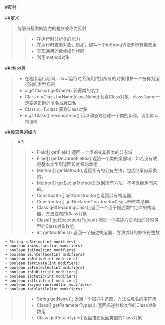 #反射

##定义
> 能够分析类的能力的程序被称为反射
>>+ 在运行时分析类的能力
>>+ 在运行时查看对象，例如，编写一个toString方法供所有类使用
>>+ 实现通用的数组操作代码
>>+ 利用method对象

##class类
>+ 在程序运行期间，Java运行时系统始终为所有的对象维护一个被称为运行时的类型标识
>+ x.getClass().getName() 获得类的名字
>+ Class cl=Class.forName(className) 获得Class对象，className一定要是正确的类名或接口名
>+ Class cl=T.class 获取Class对象
>+ e.getClass().newInsatnce() 可以动态的创建一个类的实例，调用默认构造器

##检查类的结构
> API
>>+ Field[] getField();返回一个类的或其超类的公有域
>>+ Filed[] getDeclaredFields();返回一个类的全部域，如若没有或是基本类型则返回长度零的数组
>>+ Method[] getMethod();返回所有的公有方法，包括继承自超类的。
>>+ Method[] getDeclarMethod();返回所有方法，不包含继承而来的。
>>+ Constructor[] getConstructor();返回公有构造器。
>>+ Constructor[] getDeclaredConstructor();返回所有构造器。
>>+ Class getDeclaringClass();返回一个用于描述类中定义的构造器、方法或域的Class对象
>>+ Class[] getExpectionzTypes() 返回一个描述方法抛出的异常类型的Class对象数组
>>+ int getModifiers() 返回一个描述构造器，方法或域的修饰符整数

    + String toString(int modifiers)
    + boolean isAbstract(int modifiers)   
    + boolean isFinal(int modifiers)
    + boolean isInterface(int modifiers)
    + boolean isNative(int modifiers)
    + boolean isPrivate(int modifiers)
    + boolean isProtected(int modifiers)
    + boolean isPublic(int modifiers)
    + boolean isStatic(int modifiers)
    + boolean isStrict(int modifiers)
    + boolean isSynchronized(int modifiers)
    + boolean isVolatile(int modifiers)

>>+ String getName(); 返回一个描述构造器，方法或域名的字符串
>>+ Class[] getParameterTypes(); 返回描述参数类型的Class对象数组
>>+ Class getReturnType() 返回描述返回类型的Class对象